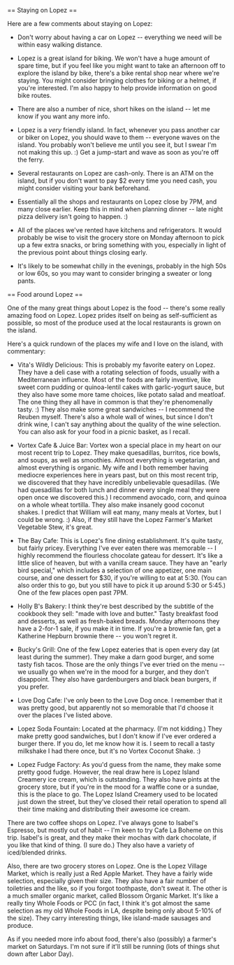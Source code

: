 == Staying on Lopez ==

Here are a few comments about staying on Lopez:

 * Don't worry about having a car on Lopez -- everything we need will be within easy walking distance.

 * Lopez is a great island for biking. We won't have a huge amount of spare time, but if you feel like you might want to take an afternoon off to explore the island by bike, there's a bike rental shop near where we're staying. You might consider bringing clothes for biking or a helmet, if you're interested. I'm also happy to help provide information on good bike routes.

 * There are also a number of nice, short hikes on the island -- let me know if you want any more info.

 * Lopez is a *very* friendly island. In fact, whenever you pass another car or biker on Lopez, you should wave to them -- everyone waves on the island. You probably won't believe me until you see it, but I swear I'm not making this up. :) Get a jump-start and wave as soon as you're off the ferry.

 * Several restaurants on Lopez are cash-only. There is an ATM on the island, but if you don't want to pay $2 every time you need cash, you might consider visiting your bank beforehand.

 * Essentially all the shops and restaurants on Lopez close by 7PM, and many close earlier. Keep this in mind when planning dinner -- late night pizza delivery isn't going to happen. :)

 * All of the places we've rented have kitchens and refrigerators. It would probably be wise to visit the grocery store on Monday afternoon to pick up a few extra snacks, or bring something with you, especially in light of the previous point about things closing early.

 * It's likely to be somewhat chilly in the evenings, probably in the high 50s or low 60s, so you may want to consider bringing a sweater or long pants.

== Food around Lopez ==

One of the many great things about Lopez is the food -- there's some really amazing food on Lopez. Lopez prides itself on being as self-sufficient as possible, so most of the produce used at the local restaurants is grown on the island.

Here's a quick rundown of the places my wife and I love on the island, with commentary:

 * Vita's Wildly Delicious: This is probably my favorite eatery on Lopez. They have a deli case with a rotating selection of foods, usually with a Mediterranean influence. Most of the foods are fairly inventive, like sweet corn pudding or quinoa-lentil cakes with garlic-yogurt sauce, but they also have some more tame choices, like potato salad and meatloaf. The one thing they all have in common is that they're phenomenally tasty. :) They also make some great sandwiches -- I recommend the Reuben myself. There's also a whole wall of wines, but since I don't drink wine, I can't say anything about the quality of the wine selection. You can also ask for your food in a picnic basket, as I recall.

 * Vortex Cafe & Juice Bar: Vortex won a special place in my heart on our most recent trip to Lopez. They make quesadillas, burritos, rice bowls, and soups, as well as smoothies. Almost everything is vegetarian, and almost everything is organic. My wife and I both remember having mediocre experiences here in years past, but on this
most recent trip, we discovered that they have incredibly unbelievable quesadillas. (We had quesadillas for both lunch and dinner every single meal they were open once we discovered this.) I recommend avocado, corn, and quinoa on a whole wheat tortilla. They also make insanely good coconut shakes. I predict that William will eat many, many meals at Vortex, but I could be wrong. :) Also, if they still have the Lopez Farmer's Market Vegetable Stew, it's great.

 * The Bay Cafe: This is Lopez's fine dining establishment. It's quite tasty, but fairly pricey. Everything I've ever eaten there was memorable -- I highly recommend the flourless chocolate gateau for dessert. It's like a little slice of heaven, but with a vanilla cream sauce. They have an "early bird special," which includes a selection of one appetizer, one main course, and one dessert for $30, if you're willing to eat at 5:30. (You can also order this to go, but you still have to pick it up around 5:30 or 5:45.) One of the few places open past 7PM.

 * Holly B's Bakery: I think they're best described by the subtitle of the cookbook they sell: "made with love and butter." Tasty breakfast food and desserts, as well as fresh-baked breads. Monday afternoons they have a 2-for-1 sale, if you make it in time. If you're a brownie fan, get a Katherine Hepburn brownie there -- you won't regret it.

 * Bucky's Grill: One of the few Lopez eateries that is open every day (at least during the summer). They make a darn good burger, and some tasty fish tacos. Those are the only things I've ever tried on the menu -- we usually go when we're in the mood for a burger, and they don't disappoint. They also have gardenburgers and black bean burgers, if you prefer.

 * Love Dog Cafe: I've only been to the Love Dog once. I remember that it was pretty good, but apparently not so memorable that I'd choose it over the places I've listed above.

 * Lopez Soda Fountain: Located at the pharmacy. (I'm not kidding.) They make pretty good sandwiches, but I don't know if I've ever ordered a burger there. If you do, let me know how it is. I seem to recall a tasty milkshake I had there once, but it's no Vortex Coconut Shake. :)

 * Lopez Fudge Factory: As you'd guess from the name, they make some pretty good fudge. However, the real draw here is Lopez Island Creamery ice cream, which is outstanding. They also have pints at the grocery store, but if you're in the mood for a waffle cone or a sundae, this is the place to go. The Lopez Island Creamery used to be located just down the street, but they've closed their retail operation to spend all their time making and distributing their awesome ice cream.

There are two coffee shops on Lopez. I've always gone to Isabel's Espresso, but mostly out of habit -- I'm keen to try Cafe La Boheme on this trip. Isabel's is great, and they make their mochas with dark chocolate, if you like that kind of thing. (I sure do.) They also have a variety of iced/blended drinks.

Also, there are two grocery stores on Lopez. One is the Lopez Village Market, which is really just a Red Apple Market. They have a fairly wide selection, especially given their size. They also have a fair number of toiletries and the like, so if you forgot toothpaste, don't sweat it. The other is a much smaller organic market, called Blossom Organic Market. It's like a really tiny Whole Foods or PCC (in fact, I think it's got almost the same selection as my old Whole Foods in LA, despite being only about 5-10% of the size). They carry interesting things, like island-made sausages and produce.

As if you needed more info about food, there's also (possibly) a farmer's market on Saturdays. I'm not sure if it'll still be running (lots of things shut down after Labor Day).
